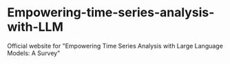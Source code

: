 # Empowering-time-series-analysis-with-LLM
Official website for "Empowering Time Series Analysis with Large Language Models: A Survey"
